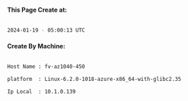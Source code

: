 
   
#### This Page Create at:

```bash

2024-01-19 - 05:00:13 UTC

```

#### Create By Machine:

```bash

Host Name : fv-az1040-450

platform  : Linux-6.2.0-1018-azure-x86_64-with-glibc2.35

Ip Local  : 10.1.0.139

```

